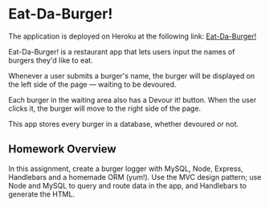 # Eat-Da-Burger!

The application is deployed on Heroku at the following link: [Eat-Da-Burger!](https://eat-da-burger-rgc.herokuapp.com/) 

Eat-Da-Burger! is a restaurant app that lets users input the names of burgers they'd like to eat.

Whenever a user submits a burger's name, the burger will be displayed on the left side of the page &mdash; waiting to be devoured.

Each burger in the waiting area also has a Devour it! button. When the user clicks it, the burger will move to the right side of the page.

This app stores every burger in a database, whether devoured or not.

## Homework Overview

In this assignment, create a burger logger with MySQL, Node, Express, Handlebars and a homemade ORM (yum!). Use the MVC design pattern; use Node and MySQL to query and route data in the app, and Handlebars to generate the HTML.
